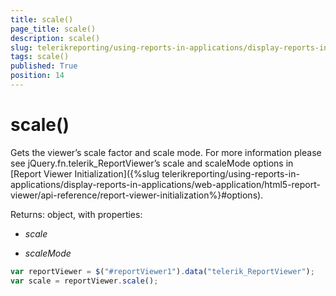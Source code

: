 ```yaml
---
title: scale()
page_title: scale() 
description: scale()
slug: telerikreporting/using-reports-in-applications/display-reports-in-applications/web-application/html5-report-viewer/api-reference/reportviewer/methods/scale()
tags: scale()
published: True
position: 14
---
```


# scale()

Gets the viewer’s scale factor and scale mode. For more information please see jQuery.fn.telerik_ReportViewer’s scale and scaleMode options in [Report Viewer Initialization]({%slug telerikreporting/using-reports-in-applications/display-reports-in-applications/web-application/html5-report-viewer/api-reference/report-viewer-initialization%}#options).

Returns: object, with properties: 

* *scale* 

* *scaleMode* 

    
````js
var reportViewer = $("#reportViewer1").data("telerik_ReportViewer");
var scale = reportViewer.scale();
````

